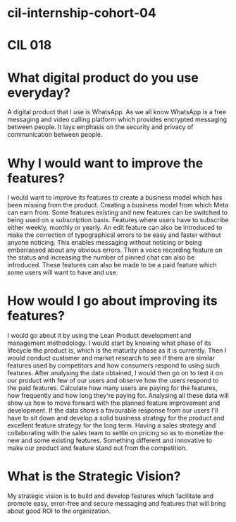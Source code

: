 # cil-internship-cohort-04
# CIL 018

# What digital product do you use everyday?

A digital product that I use is WhatsApp. As we all know WhatsApp is a free messaging and video calling platform which provides encrypted messaging between people. It lays emphasis on the security and privacy of communication between people.

# Why I would want to improve the features?

I would want to improve its features to create a business model which has been missing from the product. Creating a business model from which Meta can earn from. Some features existing and new features can be switched to being used on a subscription basis. Features where users have to subscribe either weekly, monthly or yearly. An edit feature can also be introduced to make the correction of typographical errors to be easy and faster without anyone noticing. This enables messaging without noticing or being embarrassed about any obvious errors. Then a voice recording feature on the status and increasing the number of pinned chat can also be introduced. These features can also be made to be a paid feature which some users will want to have and use.

# How would I go about improving its features? 

I would go about it by using the Lean Product development and management methodology.
I would start by knowing what phase of its lifecycle the product is, which is the maturity phase as it is currently. Then I would conduct customer and market research to see if there are similar features used by competitors and how consumers respond to using such features. After analysing the data obtained, I would then go on to test it on our product with few of our users and observe how the users respond to the paid features. Calculate how many users are paying for the features, how frequently and how long they're paying for. Analysing all these data will show us how to move forward with the planned feature improvement and development. If the data shows a favourable response from our users I'll have to sit down and develop a solid business strategy for the product and excellent feature strategy for the long term. Having a sales strategy and collaborating with the sales team to settle on pricing so as to monetize the new and some existing features. Something different and innovative to make our product and feature stand out from the competition.

# What is the Strategic Vision? 

My strategic vision is to build and develop features which facilitate and promote easy, error-free and secure messaging and features that will bring about good ROI to the organization. 
